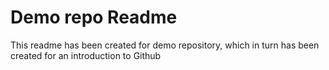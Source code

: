 # Demo repo Readme
This readme has been created for demo repository, which in turn has been created for an introduction to Github

